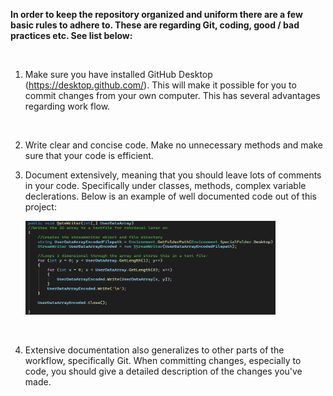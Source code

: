 **In order to keep the repository organized and uniform there are a few basic rules to adhere to. These are regarding Git, coding, good / bad practices etc. See list below:**

<br/>

1. Make sure you have installed GitHub Desktop (https://desktop.github.com/). This will make it possible for you to commit changes from your own computer. This has several advantages regarding work flow. 

<br/>

2. Write clear and concise code. Make no unnecessary methods and make sure that your code is efficient.

3. Document extensively, meaning that you should leave lots of comments in your code. Specifically under classes, methods, complex variable declerations. Below is an example of well documented code out of this project:

    <img src="https://github.com/TobiasSpilker/Shape_AI/blob/main/Informative/Images/CodeExampleSnippet.png" height="150" width="400">
    
<br/>

4. Extensive documentation also generalizes to other parts of the workflow, specifically Git. When committing changes, especially to code, you should give a detailed description of the changes you've made.
